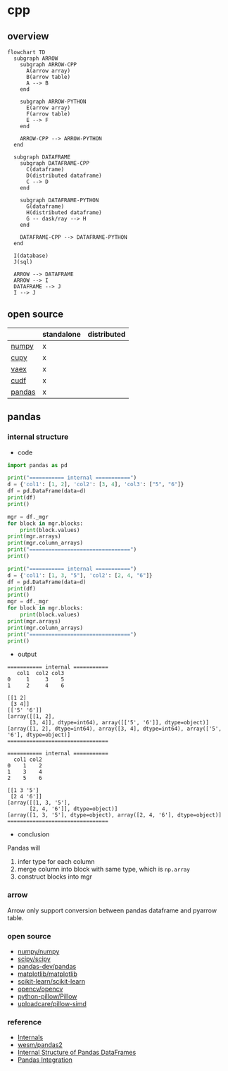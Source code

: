 # cpp

## overview

```mermaid
flowchart TD
  subgraph ARROW
    subgraph ARROW-CPP
      A(arrow array)
      B(arrow table)
      A --> B
    end

    subgraph ARROW-PYTHON
      E(arrow array)
      F(arrow table)
      E --> F
    end

    ARROW-CPP --> ARROW-PYTHON
  end

  subgraph DATAFRAME
    subgraph DATAFRAME-CPP
      C(dataframe)
      D(distributed dataframe)
      C --> D
    end

    subgraph DATAFRAME-PYTHON
      G(dataframe)
      H(distributed dataframe)
      G -- dask/ray --> H
    end

    DATAFRAME-CPP --> DATAFRAME-PYTHON
  end

  I(database)
  J(sql)

  ARROW --> DATAFRAME
  ARROW --> I
  DATAFRAME --> J
  I --> J
```

## open source

| | standalone | distributed |
|-|------------|-------------|
| [numpy](https://github.com/numpy/numpy) | x | |
| [cupy](https://github.com/cupy/cupy) | x | |
| [vaex](https://github.com/vaexio/vaex) | x | |
| [cudf](https://github.com/rapidsai/cudf) | x | |
| [pandas](https://github.com/pandas-dev/pandas) | x | |

## pandas

### internal structure

- code

```python
import pandas as pd

print("=========== internal ===========")
d = {'col1': [1, 2], 'col2': [3, 4], 'col3': ["5", "6"]}
df = pd.DataFrame(data=d)
print(df)
print()

mgr = df._mgr
for block in mgr.blocks:
    print(block.values)
print(mgr.arrays)
print(mgr.column_arrays)
print("================================")
print()

print("=========== internal ===========")
d = {'col1': [1, 3, "5"], 'col2': [2, 4, "6"]}
df = pd.DataFrame(data=d)
print(df)
print()
mgr = df._mgr
for block in mgr.blocks:
    print(block.values)
print(mgr.arrays)
print(mgr.column_arrays)
print("================================")
print()
```

- output

```
=========== internal ===========
   col1  col2 col3
0     1     3    5
1     2     4    6

[[1 2]
 [3 4]]
[['5' '6']]
[array([[1, 2],
       [3, 4]], dtype=int64), array([['5', '6']], dtype=object)]
[array([1, 2], dtype=int64), array([3, 4], dtype=int64), array(['5', '6'], dtype=object)]
================================

=========== internal ===========
  col1 col2
0    1    2
1    3    4
2    5    6

[[1 3 '5']
 [2 4 '6']]
[array([[1, 3, '5'],
       [2, 4, '6']], dtype=object)]
[array([1, 3, '5'], dtype=object), array([2, 4, '6'], dtype=object)]
================================
```

- conclusion

Pandas will 

1. infer type for each column
2. merge column into block with same type, which is `np.array`
3. construct blocks into mgr

### arrow

Arrow only support conversion between pandas dataframe and pyarrow table.

### open source

- [numpy/numpy](https://github.com/numpy/numpy)
- [scipy/scipy](https://github.com/scipy/scipy)
- [pandas-dev/pandas](https://github.com/pandas-dev/pandas)
- [matplotlib/matplotlib](https://github.com/matplotlib/matplotlib)
- [scikit-learn/scikit-learn](https://github.com/scikit-learn/scikit-learn)
- [opencv/opencv](https://github.com/opencv/opencv)
- [python-pillow/Pillow](https://github.com/python-pillow/Pillow)
- [uploadcare/pillow-simd](https://github.com/uploadcare/pillow-simd)

### reference

- [Internals](https://pandas.pydata.org/docs/development/internals.html)
- [wesm/pandas2](https://github.com/wesm/pandas2)
- [Internal Structure of Pandas DataFrames](https://dkharazi.github.io/blog/blockmanager)
- [Pandas Integration](https://arrow.apache.org/docs/python/pandas.html)

